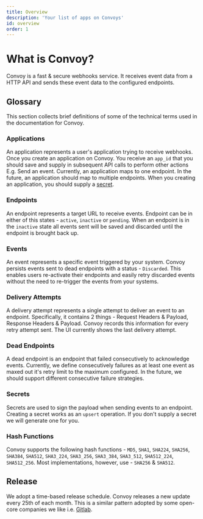 ```yaml
---
title: Overview
description: 'Your list of apps on Convoys'
id: overview
order: 1
---
```


# What is Convoy?

Convoy is a fast & secure webhooks service. It receives event data from a HTTP API and sends these event data to the configured endpoints.

## Glossary

This section collects brief definitions of some of the technical terms used in the documentation for Convoy.

### Applications

An application represents a user's application trying to receive webhooks. Once you create an application on Convoy. You receive an `app_id` that you should save and supply in subsequent API calls to perform other actions E.g. Send an event. Currently, an application maps to one endpoint. In the future, an application should map to multiple endpoints. When you creating an application, you should supply a [secret](#secrets).

### Endpoints

An endpoint represents a target URL to receive events. Endpoint can be in either of this states - `active`, `inactive` or `pending`. When an endpoint is in the `inactive` state all events sent will be saved and discarded until the endpoint is brought back up.

### Events

An event represents a specific event triggered by your system. Convoy persists events sent to dead endpoints with a status - `Discarded`. This enables users re-activate their endpoints and easily retry discarded events without the need to re-trigger the events from your systems.

### Delivery Attempts

A delivery attempt represents a single attempt to deliver an event to an endpoint. Specifically, it contains 2 things - Request Headers & Payload, Response Headers & Payload. Convoy records this information for every retry attempt sent. The UI currently shows the last delivery attempt.

### Dead Endpoints

A dead endpoint is an endpoint that failed consecutively to acknowledge events. Currently, we define consecutively failures as at least one event as maxed out it's retry limit to the maximum configured. In the future, we should support different consecutive failure strategies.

### Secrets

Secrets are used to sign the payload when sending events to an endpoint. Creating a secret works as an `upsert` operation. If you don't supply a secret we will generate one for you.

### Hash Functions

Convoy supports the following hash functions - `MD5`, `SHA1`, `SHA224`, `SHA256`, `SHA384`, `SHA512`, `SHA3_224`, `SHA3_256`, `SHA3_384`, `SHA3_512`, `SHA512_224`, `SHA512_256`. Most implementations, however, use - `SHA256` & `SHA512`.

## Release

We adopt a time-based release schedule. Convoy releases a new update every 25th of each month. This is a similar pattern adopted by some open-core companies we like i.e. [Gitlab](https://about.gitlab.com/releases/).
